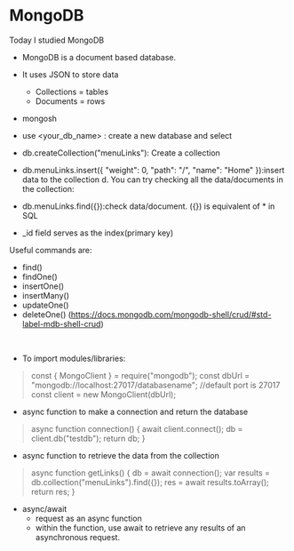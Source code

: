 # MongoDB

Today I studied MongoDB
- MongoDB is a document based database.
- It uses JSON to store data
  - Collections = tables
  - Documents = rows
- mongosh

- use <your_db_name> : create a new database and select
- db.createCollection("menuLinks"): Create a collection
- db.menuLinks.insert({ "weight": 0, "path": "/", "name":
"Home" }):insert data to the collection
d. You can try checking all the data/documents in the collection:
- db.menuLinks.find({}):check data/document. ({}) is equivalent of * in SQL
- _id field serves as the index(primary key)

Useful commands are:
- find()
- findOne()
- insertOne()
- insertMany()
- updateOne()
- deleteOne()
(https://docs.mongodb.com/mongodb-shell/crud/#std-label-mdb-shell-crud)
</br>

- To import modules/libraries:
>const { MongoClient } = require("mongodb");
const dbUrl = "mongodb://localhost:27017/databasename"; //default port is 27017
const client = new MongoClient(dbUrl);

- async function to make a connection and return the database
>async function connection() {
await client.connect();
db = client.db("testdb");
return db;
}
- async function to retrieve the data from the collection
>async function getLinks() {
db = await connection();
var results = db.collection("menuLinks").find({});
res = await results.toArray();
return res;
}

- async/await
  - request as an async function
  - within the function, use await to retrieve any results of an asynchronous request.
